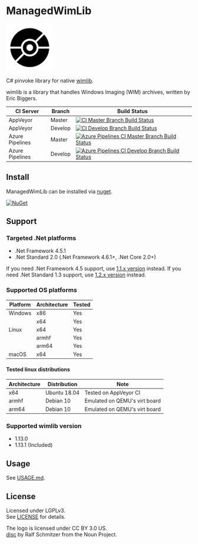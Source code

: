 # ManagedWimLib

<div style="text-align: left">
    <img src="./Image/Logo.svg" height="128">
</div>

C# pinvoke library for native [wimlib](https://wimlib.net).

wimlib is a library that handles Windows Imaging (WIM) archives, written by Eric Biggers.

| CI Server       | Branch  | Build Status   |
|-----------------|---------|----------------|
| AppVeyor        | Master  | [![CI Master Branch Build Status](https://ci.appveyor.com/api/projects/status/wtb8ong8c112f4ug/branch/master?svg=true)](https://ci.appveyor.com/project/ied206/managedwimlib/branch/master) |
| AppVeyor        | Develop | [![CI Develop Branch Build Status](https://ci.appveyor.com/api/projects/status/wtb8ong8c112f4ug/branch/develop?svg=true)](https://ci.appveyor.com/project/ied206/managedwimlib/branch/develop) |
| Azure Pipelines | Master  | [![Azure Pipelines CI Master Branch Build Status](https://ied206.visualstudio.com/ManagedWimLib/_apis/build/status/ied206.ManagedWimLib?branchName=master)](https://dev.azure.com/ied206/ManagedWimLib/_build) |
| Azure Pipelines | Develop | [![Azure Pipelines CI Develop Branch Build Status](https://ied206.visualstudio.com/ManagedWimLib/_apis/build/status/ied206.ManagedWimLib?branchName=develop)](https://dev.azure.com/ied206/ManagedWimLib/_build) |

## Install

ManagedWimLib can be installed via [nuget](https://www.nuget.org/packages/ManagedWimLib).

[![NuGet](https://buildstats.info/nuget/ManagedWimLib)](https://www.nuget.org/packages/ManagedWimLib)

## Support

### Targeted .Net platforms

- .Net Framework 4.5.1
- .Net Standard 2.0 (.Net Framework 4.6.1+, .Net Core 2.0+)

If you need .Net Framework 4.5 support, use [1.1.x version](https://www.nuget.org/packages/ManagedWimLib/1.1.2) instead.
If you need .Net Standard 1.3 support, use [1.2.x version](https://www.nuget.org/packages/ManagedWimLib/1.2.4) instead.

### Supported OS platforms

| Platform | Architecture | Tested |
|----------|--------------|--------|
| Windows  | x86          | Yes    |
|          | x64          | Yes    |
| Linux    | x64          | Yes    |
|          | armhf        | Yes    |
|          | arm64        | Yes    |
| macOS    | x64          | Yes    |

#### Tested linux distributions

| Architecture | Distribution | Note |
|--------------|--------------|------|
| x64          | Ubuntu 18.04 | Tested on AppVeyor CI         |
| armhf        | Debian 10    | Emulated on QEMU's virt board |
| arm64        | Debian 10    | Emulated on QEMU's virt board |

### Supported wimlib version

- 1.13.0
- 1.13.1 (Included)

## Usage

See [USAGE.md](./USAGE.md).

## License

Licensed under LGPLv3.  
See [LICENSE](./LICENSE) for details.

The logo is licensed under CC BY 3.0 US.  
[disc](https://thenounproject.com/term/disc/772617) by Ralf Schmitzer from the Noun Project.
